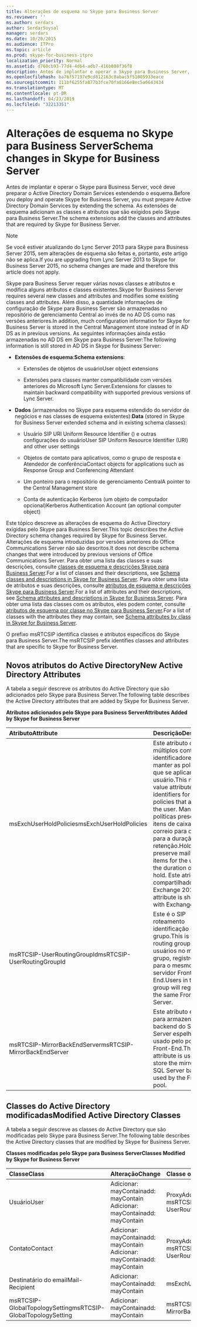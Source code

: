 ```yaml
---
title: Alterações de esquema no Skype para Business Server
ms.reviewer: ''
ms.author: serdars
author: SerdarSoysal
manager: serdars
ms.date: 10/20/2015
ms.audience: ITPro
ms.topic: article
ms.prod: skype-for-business-itpro
localization_priority: Normal
ms.assetid: d760cb93-77d4-4d64-adb7-416b808f36f8
description: Antes de implantar e operar o Skype para Business Server, você deve preparar o Active Directory Domain Services estendendo o esquema. As extensões de esquema adicionam as classes e atributos que são exigidos pelo Skype para Business Server.
ms.openlocfilehash: ba76f57197e9cd812163c8abac5f51005933eace
ms.sourcegitcommit: 111bf6255fa877b3fce70fa8166e8ec5a6643434
ms.translationtype: MT
ms.contentlocale: pt-BR
ms.lasthandoff: 04/23/2019
ms.locfileid: "32213351"
---
```

# <a name="schema-changes-in-skype-for-business-server"></a><span data-ttu-id="7eafa-104">Alterações de esquema no Skype para Business Server</span><span class="sxs-lookup"><span data-stu-id="7eafa-104">Schema changes in Skype for Business Server</span></span>
 
<span data-ttu-id="7eafa-105">Antes de implantar e operar o Skype para Business Server, você deve preparar o Active Directory Domain Services estendendo o esquema.</span><span class="sxs-lookup"><span data-stu-id="7eafa-105">Before you deploy and operate Skype for Business Server, you must prepare Active Directory Domain Services by extending the schema.</span></span> <span data-ttu-id="7eafa-106">As extensões de esquema adicionam as classes e atributos que são exigidos pelo Skype para Business Server.</span><span class="sxs-lookup"><span data-stu-id="7eafa-106">The schema extensions add the classes and attributes that are required by Skype for Business Server.</span></span>

> [!NOTE]
> <span data-ttu-id="7eafa-107">Se você estiver atualizando do Lync Server 2013 para Skype para Business Server 2015, sem alterações de esquema são feitas e, portanto, este artigo não se aplica.</span><span class="sxs-lookup"><span data-stu-id="7eafa-107">If you are upgrading from Lync Server 2013 to Skype for Business Server 2015, no schema changes are made and therefore this article does not apply.</span></span>
  
<span data-ttu-id="7eafa-108">Skype para Business Server requer várias novas classes e atributos e modifica alguns atributos e classes existentes.</span><span class="sxs-lookup"><span data-stu-id="7eafa-108">Skype for Business Server requires several new classes and attributes and modifies some existing classes and attributes.</span></span> <span data-ttu-id="7eafa-109">Além disso, a quantidade informações de configuração de Skype para Business Server são armazenadas no repositório de gerenciamento Central ao invés de no AD DS como nas versões anteriores.</span><span class="sxs-lookup"><span data-stu-id="7eafa-109">In addition, much configuration information for Skype for Business Server is stored in the Central Management store instead of in AD DS as in previous versions.</span></span> <span data-ttu-id="7eafa-110">As seguintes informações ainda estão armazenadas no AD DS em Skype para Business Server:</span><span class="sxs-lookup"><span data-stu-id="7eafa-110">The following information is still stored in AD DS in Skype for Business Server:</span></span>
  
- <span data-ttu-id="7eafa-111">**Extensões de esquema**:</span><span class="sxs-lookup"><span data-stu-id="7eafa-111">**Schema extensions**:</span></span>
    
  - <span data-ttu-id="7eafa-112">Extensões de objetos de usuário</span><span class="sxs-lookup"><span data-stu-id="7eafa-112">User object extensions</span></span>
    
  - <span data-ttu-id="7eafa-113">Extensões para classes manter compatibilidade com versões anteriores do Microsoft Lync Server.</span><span class="sxs-lookup"><span data-stu-id="7eafa-113">Extensions for classes to maintain backward compatibility with supported previous versions of Lync Server.</span></span>
    
- <span data-ttu-id="7eafa-114">**Dados** (armazenados no Skype para esquema estendido do servidor de negócios e nas classes de esquema existentes):</span><span class="sxs-lookup"><span data-stu-id="7eafa-114">**Data** (stored in Skype for Business Server extended schema and in existing schema classes):</span></span>
    
  - <span data-ttu-id="7eafa-115">Usuário SIP URI Uniform Resource Identifier () e outras configurações do usuário</span><span class="sxs-lookup"><span data-stu-id="7eafa-115">User SIP Uniform Resource Identifier (URI) and other user settings</span></span>
    
  - <span data-ttu-id="7eafa-116">Objetos de contato para aplicativos, como o grupo de resposta e Atendedor de conferência</span><span class="sxs-lookup"><span data-stu-id="7eafa-116">Contact objects for applications such as Response Group and Conferencing Attendant</span></span>
    
  - <span data-ttu-id="7eafa-117">Um ponteiro para o repositório de gerenciamento Central</span><span class="sxs-lookup"><span data-stu-id="7eafa-117">A pointer to the Central Management store</span></span>
    
  - <span data-ttu-id="7eafa-118">Conta de autenticação Kerberos (um objeto de computador opcional)</span><span class="sxs-lookup"><span data-stu-id="7eafa-118">Kerberos Authentication Account (an optional computer object)</span></span>
    
<span data-ttu-id="7eafa-119">Este tópico descreve as alterações de esquema do Active Directory exigidas pelo Skype para Business Server.</span><span class="sxs-lookup"><span data-stu-id="7eafa-119">This topic describes the Active Directory schema changes required by Skype for Business Server.</span></span> <span data-ttu-id="7eafa-120">Alterações de esquema introduzidas por versões anteriores do Office Communications Server não são descritos.</span><span class="sxs-lookup"><span data-stu-id="7eafa-120">It does not describe schema changes that were introduced by previous versions of Office Communications Server.</span></span> <span data-ttu-id="7eafa-121">Para obter uma lista das classes e suas descrições, consulte [classes de esquema e descrições Skype para Business Server](schema-classes-and-descriptions.md).</span><span class="sxs-lookup"><span data-stu-id="7eafa-121">For a list of classes and their descriptions, see [Schema classes and descriptions in Skype for Business Server](schema-classes-and-descriptions.md).</span></span> <span data-ttu-id="7eafa-122">Para obter uma lista de atributos e suas descrições, consulte [atributos de esquema e descrições Skype para Business Server](schema-attributes-and-descriptions.md).</span><span class="sxs-lookup"><span data-stu-id="7eafa-122">For a list of attributes and their descriptions, see [Schema attributes and descriptions in Skype for Business Server](schema-attributes-and-descriptions.md).</span></span> <span data-ttu-id="7eafa-123">Para obter uma lista das classes com os atributos, eles podem conter, consulte [atributos de esquema por classe no Skype para Business Server](schema-attributes-by-class.md).</span><span class="sxs-lookup"><span data-stu-id="7eafa-123">For a list of classes with the attributes they may contain, see [Schema attributes by class in Skype for Business Server](schema-attributes-by-class.md).</span></span>
  
<span data-ttu-id="7eafa-124">O prefixo msRTCSIP identifica classes e atributos específicos do Skype para Business Server.</span><span class="sxs-lookup"><span data-stu-id="7eafa-124">The msRTCSIP prefix identifies classes and attributes that are specific to Skype for Business Server.</span></span>
  
## <a name="new-active-directory-attributes"></a><span data-ttu-id="7eafa-125">Novos atributos do Active Directory</span><span class="sxs-lookup"><span data-stu-id="7eafa-125">New Active Directory Attributes</span></span>

<span data-ttu-id="7eafa-126">A tabela a seguir descreve os atributos do Active Directory que são adicionados pelo Skype para Business Server.</span><span class="sxs-lookup"><span data-stu-id="7eafa-126">The following table describes the Active Directory attributes that are added by Skype for Business Server.</span></span>
  
<span data-ttu-id="7eafa-127">**Atributos adicionados pelo Skype para Business Server**</span><span class="sxs-lookup"><span data-stu-id="7eafa-127">**Attributes Added by Skype for Business Server**</span></span>

|<span data-ttu-id="7eafa-128">**Atributo**</span><span class="sxs-lookup"><span data-stu-id="7eafa-128">**Attribute**</span></span>|<span data-ttu-id="7eafa-129">**Descrição**</span><span class="sxs-lookup"><span data-stu-id="7eafa-129">**Description**</span></span>|
|:-----|:-----|
|<span data-ttu-id="7eafa-130">msExchUserHoldPolicies</span><span class="sxs-lookup"><span data-stu-id="7eafa-130">msExchUserHoldPolicies</span></span>  <br/> |<span data-ttu-id="7eafa-131">Este atributo de valor múltiplos contém identificadores para manter as políticas que se aplicam ao usuário.</span><span class="sxs-lookup"><span data-stu-id="7eafa-131">This multi-value attribute holds identifiers for hold policies that apply to the user.</span></span> <span data-ttu-id="7eafa-132">Mantenha políticas preservem itens de caixa de correio para o usuário para a duração da retenção.</span><span class="sxs-lookup"><span data-stu-id="7eafa-132">Hold policies preserve mailbox items for the user for the duration of the hold.</span></span> <span data-ttu-id="7eafa-133">Este atributo é compartilhado com o Exchange 2013.</span><span class="sxs-lookup"><span data-stu-id="7eafa-133">This attribute is shared with Exchange 2013.</span></span>  <br/> |
|<span data-ttu-id="7eafa-134">msRTCSIP-UserRoutingGroupId</span><span class="sxs-lookup"><span data-stu-id="7eafa-134">msRTCSIP-UserRoutingGroupId</span></span>  <br/> |<span data-ttu-id="7eafa-135">Este é o SIP roteamento identificação do grupo.</span><span class="sxs-lookup"><span data-stu-id="7eafa-135">This is the SIP routing group ID.</span></span> <span data-ttu-id="7eafa-136">Os usuários no mesmo grupo, registre-se para o mesmo servidor Front-End.</span><span class="sxs-lookup"><span data-stu-id="7eafa-136">Users in the same group will register to the same Front End Server.</span></span>  <br/> |
|<span data-ttu-id="7eafa-137">msRTCSIP-MirrorBackEndServer</span><span class="sxs-lookup"><span data-stu-id="7eafa-137">msRTCSIP-MirrorBackEndServer</span></span>  <br/> |<span data-ttu-id="7eafa-138">Este atributo é usado para armazenar o backend do SQL Server espelhado usado pelo pool de Front-End.</span><span class="sxs-lookup"><span data-stu-id="7eafa-138">This attribute is used to store the mirrored SQL Server backend used by the Front End pool.</span></span>  <br/> |
   
## <a name="modified-active-directory-classes"></a><span data-ttu-id="7eafa-139">Classes do Active Directory modificadas</span><span class="sxs-lookup"><span data-stu-id="7eafa-139">Modified Active Directory Classes</span></span>

<span data-ttu-id="7eafa-140">A tabela a seguir descreve as classes do Active Directory que são modificadas pelo Skype para Business Server.</span><span class="sxs-lookup"><span data-stu-id="7eafa-140">The following table describes the Active Directory classes that are modified by Skype for Business Server.</span></span>
  
<span data-ttu-id="7eafa-141">**Classes modificadas pelo Skype para Business Server**</span><span class="sxs-lookup"><span data-stu-id="7eafa-141">**Classes Modified by Skype for Business Server**</span></span>

|<span data-ttu-id="7eafa-142">**Classe**</span><span class="sxs-lookup"><span data-stu-id="7eafa-142">**Class**</span></span>|<span data-ttu-id="7eafa-143">**Alteração**</span><span class="sxs-lookup"><span data-stu-id="7eafa-143">**Change**</span></span>|<span data-ttu-id="7eafa-144">**Classe ou atributo**</span><span class="sxs-lookup"><span data-stu-id="7eafa-144">**Class or Attribute**</span></span>|
|:-----|:-----|:-----|
|<span data-ttu-id="7eafa-145">Usuário</span><span class="sxs-lookup"><span data-stu-id="7eafa-145">User</span></span>  <br/> |<span data-ttu-id="7eafa-146">Adicionar: mayContain</span><span class="sxs-lookup"><span data-stu-id="7eafa-146">add: mayContain</span></span>  <br/> <span data-ttu-id="7eafa-147">Adicionar: mayContain</span><span class="sxs-lookup"><span data-stu-id="7eafa-147">add: mayContain</span></span>  <br/> |<span data-ttu-id="7eafa-148">ProxyAddresses</span><span class="sxs-lookup"><span data-stu-id="7eafa-148">ProxyAddresses</span></span>  <br/> <span data-ttu-id="7eafa-149">msRTCSIP-UserRoutingGroupId</span><span class="sxs-lookup"><span data-stu-id="7eafa-149">msRTCSIP-UserRoutingGroupId</span></span>  <br/> |
|<span data-ttu-id="7eafa-150">Contato</span><span class="sxs-lookup"><span data-stu-id="7eafa-150">Contact</span></span>  <br/> |<span data-ttu-id="7eafa-151">Adicionar: mayContain</span><span class="sxs-lookup"><span data-stu-id="7eafa-151">add: mayContain</span></span>  <br/> <span data-ttu-id="7eafa-152">Adicionar: mayContain</span><span class="sxs-lookup"><span data-stu-id="7eafa-152">add: mayContain</span></span>  <br/> |<span data-ttu-id="7eafa-153">ProxyAddresses</span><span class="sxs-lookup"><span data-stu-id="7eafa-153">ProxyAddresses</span></span>  <br/> <span data-ttu-id="7eafa-154">msRTCSIP-UserRoutingGroupId</span><span class="sxs-lookup"><span data-stu-id="7eafa-154">msRTCSIP-UserRoutingGroupId</span></span>  <br/> |
|<span data-ttu-id="7eafa-155">Destinatário do email</span><span class="sxs-lookup"><span data-stu-id="7eafa-155">Mail-Recipient</span></span>  <br/> |<span data-ttu-id="7eafa-156">Adicionar: mayContain</span><span class="sxs-lookup"><span data-stu-id="7eafa-156">add: mayContain</span></span>  <br/> |<span data-ttu-id="7eafa-157">msExchUserHoldPolicies</span><span class="sxs-lookup"><span data-stu-id="7eafa-157">msExchUserHoldPolicies</span></span>  <br/> |
|<span data-ttu-id="7eafa-158">msRTCSIP-GlobalTopologySetting</span><span class="sxs-lookup"><span data-stu-id="7eafa-158">msRTCSIP-GlobalTopologySetting</span></span>  <br/> |<span data-ttu-id="7eafa-159">Adicionar: mayContain</span><span class="sxs-lookup"><span data-stu-id="7eafa-159">add: mayContain</span></span>  <br/> |<span data-ttu-id="7eafa-160">msRTCSIP-MirrorBackEndServer</span><span class="sxs-lookup"><span data-stu-id="7eafa-160">msRTCSIP-MirrorBackEndServer</span></span>  <br/> |
   

